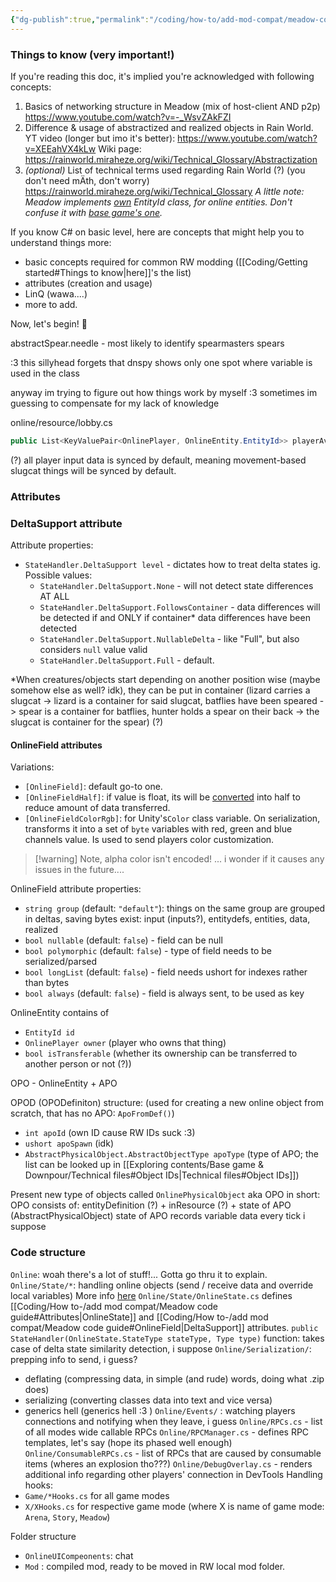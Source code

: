 ```yaml
---
{"dg-publish":true,"permalink":"/coding/how-to/add-mod-compat/meadow-code-guide/"}
---
```


### Things to know (very important!)
If you're reading this doc, it's implied you're acknowledged with following concepts:
1) Basics of networking structure in Meadow (mix of host-client AND p2p)
	https://www.youtube.com/watch?v=-_WsvZAkFZI
2) Difference & usage of abstractized and realized objects in Rain World.
	YT video (longer but imo it's better): https://www.youtube.com/watch?v=XEEahVX4kLw
	Wiki page: https://rainworld.miraheze.org/wiki/Technical_Glossary/Abstractization
3) *(optional)* List of technical terms used regarding Rain World (?) (you don't need mÄth, don't worry)
	https://rainworld.miraheze.org/wiki/Technical_Glossary
	*A little note: Meadow implements [own](https://github.com/henpemaz/Rain-Meadow/blob/main/Online/Entity/OnlineEntity.EntityId.cs) EntityId class, for online entities. Don't confuse it with [base game's one](https://rainworld.miraheze.org/wiki/Technical_Glossary/Entity_ID).*


If you know C# on basic level, here are concepts that might help you to understand things more:
- basic concepts required for common RW modding ([[Coding/Getting started#Things to know\|here]]'s the list)
- attributes (creation and usage)
- LinQ (wawa....)
- more to add.

Now, let's begin! 🎉



abstractSpear.needle - most likely to identify spearmasters spears

:3 
this sillyhead forgets that dnspy shows only one spot where variable is used in the class

anyway
im trying to figure out how things work by myself :3 sometimes im guessing to compensate for my lack of knowledge

online/resource/lobby.cs
```cs
public List<KeyValuePair<OnlinePlayer, OnlineEntity.EntityId>> playerAvatars = new(); // guess we can support multiple avatars per client
```

(?) all player input data is synced by default, meaning movement-based slugcat things will be synced by default.
### Attributes

### DeltaSupport attribute
Attribute properties:
- `StateHandler.DeltaSupport level` - dictates how to treat delta states ig.  
	Possible values:
	- `StateHandler.DeltaSupport.None` - will not detect state differences AT ALL
	- `StateHandler.DeltaSupport.FollowsContainer` - data differences will be detected if and ONLY if container\* data differences have been detected  
	- `StateHandler.DeltaSupport.NullableDelta` - like "Full", but also considers `null` value valid
	- `StateHandler.DeltaSupport.Full` - default.

\*When creatures/objects start depending on another position wise (maybe somehow else as well? idk), they can be put in container (lizard carries a slugcat -> lizard is a container for said slugcat, batflies have been speared -> spear is a container for batflies, hunter holds a spear on their back -> the slugcat is container for the spear) (?)
#### OnlineField attributes
Variations:
- `[OnlineField]`: default go-to one.
- `[OnlineFieldHalf]`: if value is float, its will be [converted](https://docs.unity3d.com/2020.2/Documentation/ScriptReference/Mathf.FloatToHalf.html) into half to reduce amount of data transferred.
- `[OnlineFieldColorRgb]`: for Unity's`Color` class variable. On serialization, transforms it into a set of `byte` variables with red, green and blue channels value. Is used to send players color customization.
> [!warning] Note, alpha color isn't encoded!
> ... i wonder if it causes any issues in the future....

OnlineField attribute properties:
- `string group` (default: `"default"`): things on the same group are grouped in deltas, saving bytes
exist: input (inputs?), entitydefs, entities, data, realized
- `bool nullable` (default: `false`) - field can be null
- `bool polymorphic` (default: `false`) - type of field needs to be serialized/parsed
- `bool longList` (default: `false`) - field needs ushort for indexes rather than bytes
- `bool always` (default: `false`) - field is always sent, to be used as key


OnlineEntity contains of
 - `EntityId id`
 - `OnlinePlayer owner` (player who owns that thing)
 - `bool isTransferable` (whether its ownership can be transferred to another person or not (?))

OPO - OnlineEntity + APO

OPOD (OPODefiniton) structure: (used for creating a new online object from scratch, that has no APO: `ApoFromDef()`)
- `int apoId` (own ID cause RW IDs suck :3)
- `ushort apoSpawn` (idk)
- `AbstractPhysicalObject.AbstractObjectType apoType` (type of APO; the list can be looked up in [[Exploring contents/Base game & Downpour/Technical files#Object IDs\|Technical files#Object IDs]])

Present new type of objects called `OnlinePhysicalObject` aka OPO in short:
OPO consists of:
entityDefinition (?) + inResource (?) + state of APO (AbstractPhysicalObject)
state of APO records variable data every tick i suppose

### Code structure
`Online`: woah there's a lot of stuff!... Gotta go thru it to explain.
`Online/State/*`: handling online objects (send / receive data and override local variables)
More info [here](https://github.com/TheLazyCowboy1/RainMeadowSyncTemplate#states)
`Online/State/OnlineState.cs` defines [[Coding/How to-/add mod compat/Meadow code guide#Attributes\|OnlineState]] and [[Coding/How to-/add mod compat/Meadow code guide#OnlineField\|DeltaSupport]] attributes.
`public StateHandler(OnlineState.StateType stateType, Type type)` function: takes case of delta state similarity detection, i suppose
`Online/Serialization/`: prepping info to send, i guess?
- deflating (compressing data, in simple (and rude) words, doing what .zip does)
- serializing (converting classes data into text and vice versa)
- generics hell (generics hell :3 )
`Online/Events/` : watching players connections and notifying when they leave, i guess
`Online/RPCs.cs` - list of all modes wide callable RPCs
`Online/RPCManager.cs` - defines RPC templates, let's say (hope its phased well enough)
`Online/ConsumableRPCs.cs` - list of RPCs that are caused by consumable items (wheres an explosion tho???)
`Online/DebugOverlay.cs` -  renders additional info regarding other players' connection in DevTools
Handling hooks: 
- `Game/*Hooks.cs` for all game modes
- `X/XHooks.cs` for respective game mode (where X is name of game mode: `Arena`, `Story`, `Meadow`)


Folder structure
- `OnlineUICompeonents`: chat
- `Mod` : compiled mod, ready to be moved in RW local mod folder.